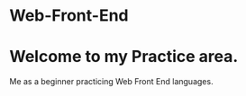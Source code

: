 # Web-Front-End
<h1> Welcome to my Practice area.</h1>
Me as  a beginner practicing Web Front End languages.
